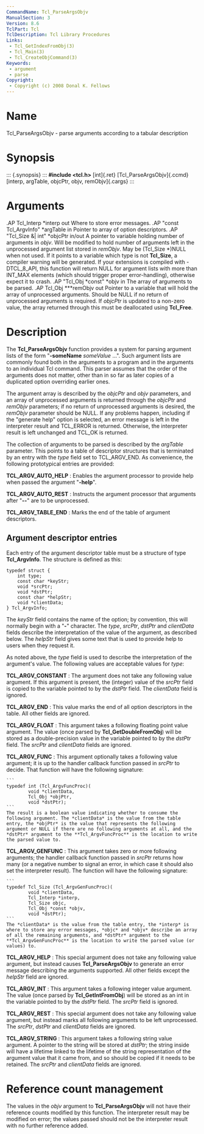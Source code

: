 ```yaml
---
CommandName: Tcl_ParseArgsObjv
ManualSection: 3
Version: 8.6
TclPart: Tcl
TclDescription: Tcl Library Procedures
Links:
 - Tcl_GetIndexFromObj(3)
 - Tcl_Main(3)
 - Tcl_CreateObjCommand(3)
Keywords:
 - argument
 - parse
Copyright:
 - Copyright (c) 2008 Donal K. Fellows
---
```


# Name

Tcl_ParseArgsObjv - parse arguments according to a tabular description

# Synopsis

::: {.synopsis} :::
**#include <tcl.h>**
[int]{.ret} [Tcl_ParseArgsObjv]{.ccmd}[interp, argTable, objcPtr, objv, remObjv]{.cargs}
:::

# Arguments

.AP Tcl_Interp *interp out Where to store error messages. .AP "const Tcl_ArgvInfo" *argTable in Pointer to array of option descriptors. .AP "Tcl_Size \&| int" *objcPtr in/out A pointer to variable holding number of arguments in *objv*. Will be modified to hold number of arguments left in the unprocessed argument list stored in *remObjv*. May be (Tcl_Size *)NULL when not used. If it points to a variable which type is not **Tcl_Size**, a compiler warning will be generated. If your extensions is compiled with -DTCL_8_API, this function will return NULL for argument lists with more than INT_MAX elements (which should trigger proper error-handling), otherwise expect it to crash. .AP "Tcl_Obj *const" *objv in The array of arguments to be parsed. .AP Tcl_Obj ***remObjv out Pointer to a variable that will hold the array of unprocessed arguments. Should be NULL if no return of unprocessed arguments is required. If *objcPtr* is updated to a non-zero value, the array returned through this must be deallocated using **Tcl_Free**.

# Description

The **Tcl_ParseArgsObjv** function provides a system for parsing argument lists of the form "**-someName** *someValue* ...". Such argument lists are commonly found both in the arguments to a program and in the arguments to an individual Tcl command. This parser assumes that the order of the arguments does not matter, other than in so far as later copies of a duplicated option overriding earlier ones.

The argument array is described by the *objcPtr* and *objv* parameters, and an array of unprocessed arguments is returned through the *objcPtr* and *remObjv* parameters; if no return of unprocessed arguments is desired, the *remObjv* parameter should be NULL. If any problems happen, including if the "generate help" option is selected, an error message is left in the interpreter result and TCL_ERROR is returned. Otherwise, the interpreter result is left unchanged and TCL_OK is returned.

The collection of arguments to be parsed is described by the *argTable* parameter. This points to a table of descriptor structures that is terminated by an entry with the *type* field set to TCL_ARGV_END. As convenience, the following prototypical entries are provided:

**TCL_ARGV_AUTO_HELP**
: Enables the argument processor to provide help when passed the argument "**-help**".

**TCL_ARGV_AUTO_REST**
: Instructs the argument processor that arguments after "**--**" are to be unprocessed.

**TCL_ARGV_TABLE_END**
: Marks the end of the table of argument descriptors.


## Argument descriptor entries

Each entry of the argument descriptor table must be a structure of type **Tcl_ArgvInfo**. The structure is defined as this:

```
typedef struct {
    int type;
    const char *keyStr;
    void *srcPtr;
    void *dstPtr;
    const char *helpStr;
    void *clientData;
} Tcl_ArgvInfo;
```

The *keyStr* field contains the name of the option; by convention, this will normally begin with a "**-**" character. The *type*, *srcPtr*, *dstPtr* and *clientData* fields describe the interpretation of the value of the argument, as described below. The *helpStr* field gives some text that is used to provide help to users when they request it.

As noted above, the *type* field is used to describe the interpretation of the argument's value. The following values are acceptable values for *type*:

**TCL_ARGV_CONSTANT**
: The argument does not take any following value argument. If this argument is present, the (integer) value of the *srcPtr* field is copied to the variable pointed to by the *dstPtr* field. The *clientData* field is ignored.

**TCL_ARGV_END**
: This value marks the end of all option descriptors in the table. All other fields are ignored.

**TCL_ARGV_FLOAT**
: This argument takes a following floating point value argument. The value (once parsed by **Tcl_GetDoubleFromObj**) will be stored as a double-precision value in the variable pointed to by the *dstPtr* field. The *srcPtr* and *clientData* fields are ignored.

**TCL_ARGV_FUNC**
: This argument optionally takes a following value argument; it is up to the handler callback function passed in *srcPtr* to decide. That function will have the following signature:

    ```
    typedef int (Tcl_ArgvFuncProc)(
            void *clientData,
            Tcl_Obj *objPtr,
            void *dstPtr);
    ```
    The result is a boolean value indicating whether to consume the following argument. The *clientData* is the value from the table entry, the *objPtr* is the value that represents the following argument or NULL if there are no following arguments at all, and the *dstPtr* argument to the **Tcl_ArgvFuncProc** is the location to write the parsed value to.

**TCL_ARGV_GENFUNC**
: This argument takes zero or more following arguments; the handler callback function passed in *srcPtr* returns how many (or a negative number to signal an error, in which case it should also set the interpreter result). The function will have the following signature:

    ```
    typedef Tcl_Size (Tcl_ArgvGenFuncProc)(
            void *clientData,
            Tcl_Interp *interp,
            Tcl_Size objc,
            Tcl_Obj *const *objv,
            void *dstPtr);
    ```
    The *clientData* is the value from the table entry, the *interp* is where to store any error messages, *objc* and *objv* describe an array of all the remaining arguments, and *dstPtr* argument to the **Tcl_ArgvGenFuncProc** is the location to write the parsed value (or values) to.

**TCL_ARGV_HELP**
: This special argument does not take any following value argument, but instead causes **Tcl_ParseArgsObjv** to generate an error message describing the arguments supported. All other fields except the *helpStr* field are ignored.

**TCL_ARGV_INT**
: This argument takes a following integer value argument. The value (once parsed by **Tcl_GetIntFromObj**) will be stored as an int in the variable pointed to by the *dstPtr* field. The *srcPtr* field is ignored.

**TCL_ARGV_REST**
: This special argument does not take any following value argument, but instead marks all following arguments to be left unprocessed. The *srcPtr*, *dstPtr* and *clientData* fields are ignored.

**TCL_ARGV_STRING**
: This argument takes a following string value argument. A pointer to the string will be stored at *dstPtr*; the string inside will have a lifetime linked to the lifetime of the string representation of the argument value that it came from, and so should be copied if it needs to be retained. The *srcPtr* and *clientData* fields are ignored.


# Reference count management

The values in the *objv* argument to **Tcl_ParseArgsObjv** will not have their reference counts modified by this function. The interpreter result may be modified on error; the values passed should not be the interpreter result with no further reference added.

